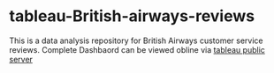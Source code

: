 # tableau-British-airways-reviews
This is a data analysis repository for British Airways customer service reviews.
Complete Dashbaord can be viewed obline via [tableau public server]([url](https://public.tableau.com/app/profile/francis.xavier.inyangat/viz/British_airways_flights/Dashboard1))
